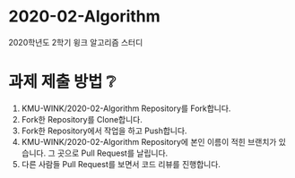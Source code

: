 # 2020-02-Algorithm
2020학년도 2학기 윙크 알고리즘 스터디

# 과제 제출 방법 ❔
1. KMU-WINK/2020-02-Algorithm Repository를 Fork합니다.
2. Fork한 Repository를 Clone합니다.
3. Fork한 Repository에서 작업을 하고 Push합니다.
4. KMU-WINK/2020-02-Algorithm Repository에 본인 이름이 적힌 브랜치가 있습니다. 
그 곳으로 Pull Request를 날립니다.
5. 다른 사람들 Pull Request를 보면서 코드 리뷰를 진행합니다.
